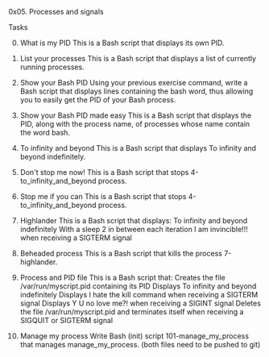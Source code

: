 0x05. Processes and signals

Tasks

0. What is my PID
This is a Bash script that displays its own PID.

1. List your processes
This is a Bash script that displays a list of currently running processes.

2. Show your Bash PID
Using your previous exercise command, write a Bash script that displays lines containing the bash word, thus allowing you to easily get the PID of your Bash process.

3. Show your Bash PID made easy
This is a Bash script that displays the PID, along with the process name, of processes whose name contain the word bash.

4. To infinity and beyond
This is a Bash script that displays To infinity and beyond indefinitely.

5. Don't stop me now!
This is a Bash script that stops 4-to_infinity_and_beyond process.

6. Stop me if you can
This is a Bash script that stops 4-to_infinity_and_beyond process.

7. Highlander
This is a Bash script that displays:
To infinity and beyond indefinitely
With a sleep 2 in between each iteration
I am invincible!!! when receiving a SIGTERM signal

8. Beheaded process
This is a Bash script that kills the process 7-highlander.

9. Process and PID file
This is a Bash script that:
Creates the file /var/run/myscript.pid containing its PID
Displays To infinity and beyond indefinitely
Displays I hate the kill command when receiving a SIGTERM signal
Displays Y U no love me?! when receiving a SIGINT signal
Deletes the file /var/run/myscript.pid and terminates itself when receiving a SIGQUIT or SIGTERM signal

10. Manage my process
Write Bash (init) script 101-manage_my_process that manages manage_my_process. (both files need to be pushed to git)
